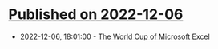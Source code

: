 # [Published on 2022-12-06](index.md)

* [2022-12-06, 18:01:00](https://tech.slashdot.org/story/22/12/06/1638215/the-world-cup-of-microsoft-excel?utm_source=rss1.0mainlinkanon&utm_medium=feed) - [The World Cup of Microsoft Excel](https://tech.slashdot.org/story/22/12/06/1638215/the-world-cup-of-microsoft-excel?utm_source=rss1.0mainlinkanon&utm_medium=feed)
